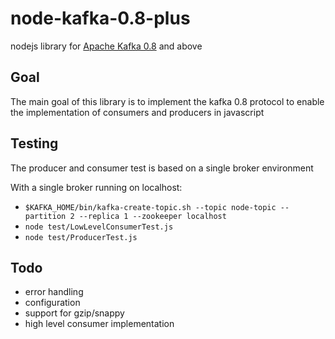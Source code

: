 node-kafka-0.8-plus
===================

nodejs library for [Apache Kafka 0.8](https://cwiki.apache.org/confluence/display/KAFKA/A+Guide+To+The+Kafka+Protocol) and above

Goal
----

The main goal of this library is to implement the kafka 0.8 protocol to enable the implementation of consumers and producers in javascript


Testing
-------

The producer and consumer test is based on a single broker environment

With a single broker running on localhost:

- ```$KAFKA_HOME/bin/kafka-create-topic.sh --topic node-topic --partition 2 --replica 1 --zookeeper localhost```
- ```node test/LowLevelConsumerTest.js```
- ```node test/ProducerTest.js```

Todo
----

- error handling
- configuration
- support for gzip/snappy
- high level consumer implementation
